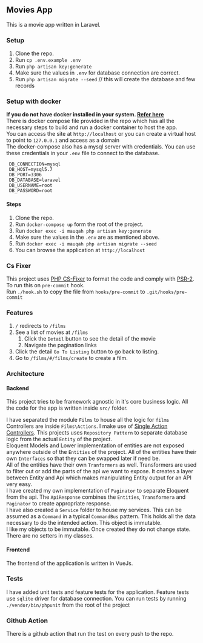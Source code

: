## Movies App

This is a movie app written in Laravel. 

### Setup

1. Clone the repo.
1. Run `cp .env.example .env`
1. Run `php artisan key:generate`
1. Make sure the values in `.env` for database connection are correct.
1. Run `php artisan migrate --seed` // this will create the database and few records

### Setup with docker

**If you do not have docker installed in your system. [Refer here](https://docs.docker.com/install/)**  
There is docker compose file provided in the repo which has all the necessary steps to build and run a docker container to host the app.  
You can access the site at `http://localhost` or you can create a virtual host to point to `127.0.0.1` and access as a domain  
The docker-compose also has a mysql server with credentials. You can use these credentials in your `.env` file to connect to the database.
```dotenv
 DB_CONNECTION=mysql
 DB_HOST=mysql5.7
 DB_PORT=3306
 DB_DATABASE=laravel
 DB_USERNAME=root
 DB_PASSWORD=root
```

#### Steps
1. Clone the repo.
1. Run `docker-compose up` form the root of the project.
1. Run `docker exec -i mauqah php artisan key:generate`
1. Make sure the values in the `.env` are as mentioned above.
1. Run `docker exec -i mauqah php artisan migrate --seed`
1. You can browse the application at `http://localhost`

### Cs Fixer

This project uses [PHP CS-Fixer](https://github.com/FriendsOfPHP/PHP-CS-Fixer) to format the code and comply with [PSR-2](https://www.php-fig.org/psr/psr-2/). To run this on `pre-commit` hook.  
Run `./hook.sh` to copy the file from `hooks/pre-commit` to `.git/hooks/pre-commit`

### Features

1. `/` redirects to `/films`
1. See a list of movies at `/films`
    1. Click the `Detail` button to see the detail of the movie
    1. Navigate the pagination links
1. Click the detail `Go To Listing` button to go back to listing.
1. Go to `/films/#/films/create` to create a film.

### Architecture

#### Backend
This project tries to be framework agnostic in it's core business logic. All the code for the app is written inside `src/` folder.  

I have separated the module `Films` to house all the logic for `films`  
Controllers are inside `Films\Actions`. I make use of [Single Action Controllers](https://laravel.com/docs/5.8/controllers#single-action-controllers).
This projects uses `Repository Pattern` to separate database logic from the actual `Entity` of the project.  
Eloquent Models and Lower implementation of entities are not exposed anywhere outside of the `Entities` of the project. All of the entities have their own `Interfaces` so that they can be swapped later if need be.  
All of the entities have their own `Tranformers` as well. Transformers are used to filter out or add the parts of the api we want to expose. It creates a layer between Entity and Api which makes manipulating Entity output for an API very easy.  
I have created my own implementation of `Paginator` to separate Eloquent from the api. The `ApiResponse` combines the `Entities`, `Transformera` and `Paginator` to create appropriate response.  
I have also created a `Service` folder to house my services. This can be assumed as a `Command` in a typical `CommandBus` pattern. This holds all the data necessary to do the intended action. This object is immutable.  
I like my objects to be immutable. Once created they do not change state. There are no setters in my classes.

#### Frontend

The frontend of the application is written in VueJs. 

### Tests

I have added unit tests and feature tests for the application. Feature tests use `sqlite` driver for database connection.
You can run tests by running `./vendor/bin/phpunit` from the root of the project

### Github Action

There is a github action that run the test on every push to the repo.
